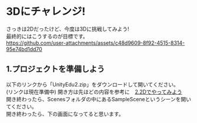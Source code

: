 # 3Dにチャレンジ!
さっきは2Dだったけど、今度は3Dに挑戦してみよう!  
最終的にはこうするのが目標です。  
https://github.com/user-attachments/assets/c48d9609-8f92-4515-8314-95e74bd1dd70  
## 1.プロジェクトを準備しよう
以下のリンクから「UnityEdu2.zip」をダウンロードして開いてください。  
(リンクは現在準備中)
開き方は先ほどの内容を参考に　[2.2Dでやってみよう](https://github.com/kg-suken/WelcomeKit/tree/main/Unity/2-LetsTry)  
開き終わったら、Scenesフォルダの中にあるSampleSceneというシーンを開いてください。  
開き終わったら、下の画面になってると思います。  
